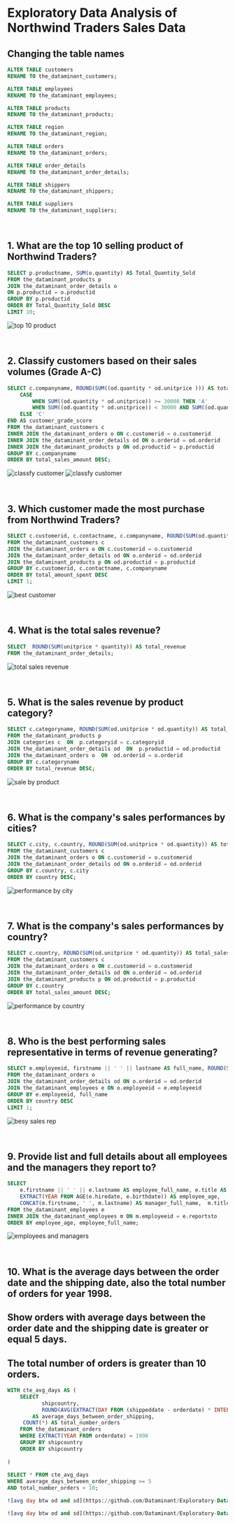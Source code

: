 # Exploratory Data Analysis of Northwind Traders Sales Data

## Changing the table names

```sql
ALTER TABLE customers
RENAME TO the_dataminant_customers;

ALTER TABLE employees
RENAME TO the_dataminant_employees;

ALTER TABLE products
RENAME TO the_dataminant_products;

ALTER TABLE region
RENAME TO the_dataminant_region;

ALTER TABLE orders
RENAME TO the_dataminant_orders;

ALTER TABLE order_details
RENAME TO the_dataminant_order_details;

ALTER TABLE shippers
RENAME TO the_dataminant_shippers;

ALTER TABLE suppliers
RENAME TO the_dataminant_suppliers;

```
 &nbsp;


  ## 1. What are the top 10 selling product of Northwind Traders?
  
  ```sql
SELECT p.productname, SUM(o.quantity) AS Total_Quantity_Sold
FROM the_dataminant_products p
JOIN the_dataminant_order_details o
ON p.productid = o.productid
GROUP BY p.productid
ORDER BY Total_Quantity_Sold DESC
LIMIT 10;
```
![top 10 product](https://github.com/Dataminant/Exploratory-Data-Analysis-of-Northwind-Traders-Sales-Data/blob/ce05a3824e62f329e5f649aaaf7b482065b23e7d/Exploratory%20Data%20Analysis/Questions/What%20are%20the%20top%2010%20selling%20product%20of%20Northwind%20Traders.jpg)
  &nbsp;
  
   &nbsp;

## 2. Classify customers based on their sales volumes (Grade A-C)

```sql
SELECT c.companyname, ROUND(SUM((od.quantity * od.unitprice ))) AS total_sales_amount,
    CASE
        WHEN SUM((od.quantity * od.unitprice)) >= 30000 THEN 'A'
        WHEN SUM((od.quantity * od.unitprice)) < 30000 AND SUM((od.quantity * od.unitprice)) >=20000 THEN 'B'
    ELSE 'C'
END AS customer_grade_score
FROM the_dataminant_customers c
INNER JOIN the_dataminant_orders o ON c.customerid = o.customerid
INNER JOIN the_dataminant_order_details od ON o.orderid = od.orderid
INNER JOIN the_dataminant_products p ON od.productid = p.productid
GROUP BY c.companyname
ORDER BY total_sales_amount DESC;
```
![classfy customer](https://github.com/Dataminant/Exploratory-Data-Analysis-of-Northwind-Traders-Sales-Data/blob/4b3d37e982e9961f1a4e785a55d67139fbfda5fd/Exploratory%20Data%20Analysis/Questions/Classify%20customers%20based%20on%20their%20sales%20volumes%20(Grade%20A-C)%201.jpg)
![classfy customer](https://github.com/Dataminant/Exploratory-Data-Analysis-of-Northwind-Traders-Sales-Data/blob/4b3d37e982e9961f1a4e785a55d67139fbfda5fd/Exploratory%20Data%20Analysis/Questions/Classify%20customers%20based%20on%20their%20sales%20volumes%20(Grade%20A-C)%202.jpg)
&nbsp;
  
   &nbsp;

## 3. Which customer made the most purchase from Northwind Traders?

```sql
SELECT c.customerid, c.contactname, c.companyname, ROUND(SUM(od.quantity + p.unitprice)) AS total_amount_spent
FROM the_dataminant_customers c
JOIN the_dataminant_orders o ON c.customerid = o.customerid
JOIN the_dataminant_order_details od ON o.orderid = od.orderid
JOIN the_dataminant_products p ON od.productid = p.productid
GROUP BY c.customerid, c.contactname, c.companyname
ORDER BY total_amount_spent DESC
LIMIT 1;
```
![best customer](https://github.com/Dataminant/Exploratory-Data-Analysis-of-Northwind-Traders-Sales-Data/blob/c3901fed7b218052a20d170030d04ab738f7b14c/Exploratory%20Data%20Analysis/Questions/Which%20customer%20made%20the%20most%20purchase%20from%20Northwind%20Traders.jpg)
&nbsp;
  
   &nbsp;

## 4. What is the total sales revenue?

```sql
SELECT  ROUND(SUM(unitprice * quantity)) AS total_revenue
FROM the_dataminant_order_details;
```
![total sales revenue](https://github.com/Dataminant/Exploratory-Data-Analysis-of-Northwind-Traders-Sales-Data/blob/c3901fed7b218052a20d170030d04ab738f7b14c/Exploratory%20Data%20Analysis/Questions/What%20is%20the%20total%20sales%20revenue.jpg)
&nbsp;
  
   &nbsp;

## 5. What is the  sales revenue by product category?

```sql
SELECT c.categoryname, ROUND(SUM(od.unitprice * od.quantity)) AS total_revenue 
FROM the_dataminant_products p
JOIN categories c  ON  p.categoryid = c.categoryid
JOIN the_dataminant_order_details od  ON  p.productid = od.productid
JOIN the_dataminant_orders o  ON  od.orderid = o.orderid
GROUP BY c.categoryname
ORDER BY total_revenue DESC;
```
![sale by product](https://github.com/Dataminant/Exploratory-Data-Analysis-of-Northwind-Traders-Sales-Data/blob/c3901fed7b218052a20d170030d04ab738f7b14c/Exploratory%20Data%20Analysis/Questions/What%20is%20the%20%20sales%20revenue%20by%20product%20category.jpg)
&nbsp;
  
   &nbsp;

## 6. What is the company's sales performances by cities?

```sql
SELECT c.city, c.country, ROUND(SUM(od.unitprice * od.quantity)) AS total_sales_amount
FROM the_dataminant_customers c
JOIN the_dataminant_orders o ON c.customerid = o.customerid
JOIN the_dataminant_order_details od ON o.orderid = od.orderid
GROUP BY c.country, c.city
ORDER BY country DESC;
```
![performance by city](https://github.com/Dataminant/Exploratory-Data-Analysis-of-Northwind-Traders-Sales-Data/blob/c3901fed7b218052a20d170030d04ab738f7b14c/Exploratory%20Data%20Analysis/Questions/What%20is%20the%20company's%20sales%20performances%20by%20cities.jpg)
&nbsp;
  
   &nbsp;

## 7. What is the company's sales performances by country?

```sql
SELECT c.country, ROUND(SUM(od.unitprice * od.quantity)) AS total_sales_amount
FROM the_dataminant_customers c
JOIN the_dataminant_orders o ON c.customerid = o.customerid
JOIN the_dataminant_order_details od ON o.orderid = od.orderid
JOIN the_dataminant_products p ON od.productid = p.productid
GROUP BY c.country
ORDER BY total_sales_amount DESC;
```
![performance by country](https://github.com/Dataminant/Exploratory-Data-Analysis-of-Northwind-Traders-Sales-Data/blob/c3901fed7b218052a20d170030d04ab738f7b14c/Exploratory%20Data%20Analysis/Questions/What%20is%20the%20company's%20sales%20performances%20by%20countries.jpg)
&nbsp;
  
   &nbsp;

## 8. Who is the best performing sales representative in terms of revenue generating?

```sql
SELECT e.employeeid, firstname || ' ' || lastname AS full_name, ROUND(SUM(od.unitprice * od.quantity)) AS total_revenue
FROM the_dataminant_orders o 
JOIN the_dataminant_order_details od ON o.orderid = od.orderid
JOIN the_dataminant_employees e ON o.employeeid = e.employeeid
GROUP BY e.employeeid, full_name
ORDER BY country DESC
LIMIT 1;
```
![besy sales rep](https://github.com/Dataminant/Exploratory-Data-Analysis-of-Northwind-Traders-Sales-Data/blob/35a9678bd7089a8e98670e6870cdd3e9fcc9f1e5/Exploratory%20Data%20Analysis/Questions/Who%20is%20the%20best%20performing%20sales%20representative%20in%20terms%20of%20revenue%20generating.jpg)
&nbsp;
  
   &nbsp;

## 9. Provide list and full details about all employees and the managers they report to?

```sql
SELECT
    e.firstname || ' ' || e.lastname AS employee_full_name,	e.title AS employee_title,
	EXTRACT(YEAR FROM AGE(e.hiredate, e.birthdate)) AS employee_age,
	CONCAT(m.firstname, ' ', m.lastname) AS manager_full_name, 	m.title AS manager_title
FROM the_dataminant_employees e
INNER JOIN the_dataminant_employees m ON m.employeeid = e.reportsto
ORDER BY employee_age, employee_full_name;
```
![employees and managers](https://github.com/Dataminant/Exploratory-Data-Analysis-of-Northwind-Traders-Sales-Data/blob/d7a58e14e5d23a1b2b4d310a939f0c8e4667a4b5/Exploratory%20Data%20Analysis/Questions/Provide%20list%20and%20full%20details%20about%20all%20employees%20and%20the%20managers%20they%20report%20to.jpg)
&nbsp;
  
   &nbsp;

## 10. What is the average days between the order date and the shipping date, also the total number of orders for year 1998.
##    Show orders with average days between the order date and the shipping date is greater or equal 5 days.
##    The total number of orders is greater than 10 orders. 

```sql
WITH cte_avg_days AS (
	SELECT
		   shipcountry,
		   ROUND(AVG(EXTRACT(DAY FROM (shippeddate - orderdate) * INTERVAL '1 DAY')))
	    AS average_days_between_order_shipping,
     COUNT(*) AS total_number_orders
	FROM the_dataminant_orders
	WHERE EXTRACT(YEAR FROM orderdate) = 1998
	GROUP BY shipcountry
	ORDER BY shipcountry
	
)
	
SELECT * FROM cte_avg_days
WHERE average_days_between_order_shipping >= 5
AND total_number_orders > 10;

![avg day btw od and sd](https://github.com/Dataminant/Exploratory-Data-Analysis-of-Northwind-Traders-Sales-Data/blob/64511d017b014b6c4cf0a7dc31ac992adec0f9ba/Exploratory%20Data%20Analysis/Questions/What%20is%20the%20average%20days%20between%20the%20order%20date%20and%20the%20shipping%20date%2C%20also%20the%20total%20number%20of%20orders%20for%20year%201998%20-%20Question.jpg)

![avg day btw od and sd](https://github.com/Dataminant/Exploratory-Data-Analysis-of-Northwind-Traders-Sales-Data/blob/64511d017b014b6c4cf0a7dc31ac992adec0f9ba/Exploratory%20Data%20Analysis/Questions/What%20is%20the%20average%20days%20between%20the%20order%20date%20and%20the%20shipping%20date%2C%20also%20the%20total%20number%20of%20orders%20for%20year%201998%20-%20Answer.jpg)
